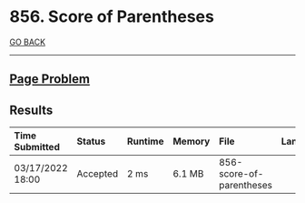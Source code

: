 # 856. Score of Parentheses

[GO BACK](../README.md)

___

## [Page Problem](https://leetcode.com/problems/score-of-parentheses/)

## Results

| Time Submitted   | Status   | Runtime | Memory | File                     | Language |
| :--------------- | :------- | :------ | :----- | :----------------------- | :------: |
| 03/17/2022 18:00 | Accepted | 2 ms    | 6.1 MB | 856-score-of-parentheses |   cpp    |
